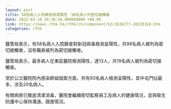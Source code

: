 ```yaml
---
layout: post
title: 58名病人入院篩查檢測陽性　98名病人列密切接觸者
date: 2022-03-10 20:38:58.000000000 +08:00
link: https://news.rthk.hk/rthk/ch/component/k2/1638277-20220310.htm
categories: rthk
---
```


醫管局表示，有58名病人入院篩查對新冠病毒檢測呈陽性，共98名病人被列為密切接觸者，沒有職員被列為密切接觸者。

醫管局表示，最多病人在東區醫院檢測陽性，達13人，共19名病人被列為密切接觸者。

至於公立醫院院內感染群組個案方面，共有93名病人檢測呈陽性，其中屯門佔最多，涉及20名病人。

有關病房已徹底清潔消毒，醫院會繼續密切監察員工及病人的健康情況，並與衞生防護中心保持溝通，跟進情況。
